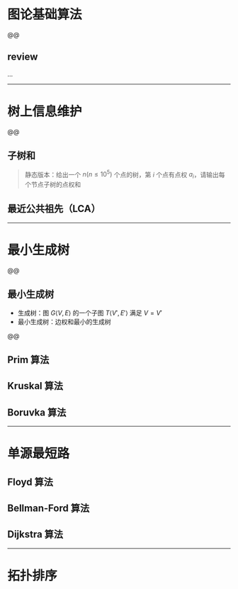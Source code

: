 # 图论基础算法

@@

## review
...

---

# 树上信息维护

@@

## 子树和

> 静态版本：给出一个 $n(n\le 10^5)$ 个点的树，第 $i$ 个点有点权 $a_i$，请输出每个节点子树的点权和



## 最近公共祖先（LCA）

---

# 最小生成树

@@

## 最小生成树

- 生成树：图 $G\langle V,E\rangle$ 的一个子图 $T\langle V',E'\rangle$ 满足 $V=V'$
- 最小生成树：边权和最小的生成树

@@

## Prim 算法

## Kruskal 算法

## Boruvka 算法

---

# 单源最短路

## Floyd 算法

## Bellman-Ford 算法

## Dijkstra 算法

---

# 拓扑排序
